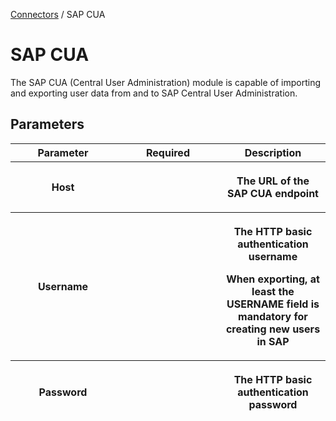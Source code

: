 <a href="javascript:void(0)" class="help-trigger"
data-helpkey="SysPage_Connector">Connectors</a> / SAP CUA

# SAP CUA

The SAP CUA (Central User Administration) module is capable of importing
and exporting user data from and to SAP Central User Administration.

## Parameters

<table class="table table-bordered">
<colgroup>
<col style="width: 33%" />
<col style="width: 33%" />
<col style="width: 33%" />
</colgroup>
<thead class="thead-light">
<tr class="header">
<th>Parameter</th>
<th class="text-center">Required</th>
<th>Description</th>
</tr>
<tr class="odd">
<th><p>Host</p></th>
<th><p><strong></strong></p></th>
<th><p>The URL of the SAP CUA endpoint</p></th>
</tr>
<tr class="header">
<th><p>Username</p></th>
<th><p><strong></strong></p></th>
<th><p>The HTTP basic authentication username</p>
<p>When <strong>exporting</strong>, at least the
<strong>USERNAME</strong> field is mandatory for creating new users in
SAP</p></th>
</tr>
<tr class="odd">
<th><p>Password</p></th>
<th><p><strong></strong></p></th>
<th><p>The HTTP basic authentication password</p></th>
</tr>
</thead>
&#10;</table>
